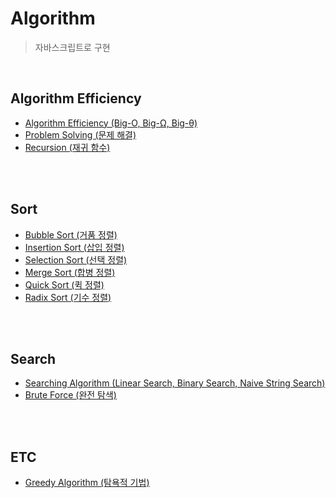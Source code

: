 # Algorithm

> 자바스크립트로 구현

<br>

## Algorithm Efficiency

- [Algorithm Efficiency (Big-O, Big-Ω, Big-θ)](https://github.com/swywssaid/TIL/blob/main/algorithm/algorithm-efficiency.md)
- [Problem Solving (문제 해결)](https://github.com/swywssaid/TIL/blob/main/algorithm/problem-solving.md)
- [Recursion (재귀 함수)](https://github.com/swywssaid/TIL/blob/main/algorithm/recursion.md)

<br><br>

## Sort

- [Bubble Sort (거품 정렬)](https://github.com/swywssaid/TIL/blob/main/algorithm/bubble-sort.md)
- [Insertion Sort (삽입 정렬)](https://github.com/swywssaid/TIL/blob/main/algorithm/insertion-sort.md)
- [Selection Sort (선택 정렬)](https://github.com/swywssaid/TIL/blob/main/algorithm/selection-sort.md)
- [Merge Sort (합병 정렬)](https://github.com/swywssaid/TIL/blob/main/algorithm/merge-sort/merge-sort.md)
- [Quick Sort (퀵 정렬)](https://github.com/swywssaid/TIL/blob/main/algorithm/quick-sort.md)
- [Radix Sort (기수 정렬)](https://github.com/swywssaid/TIL/blob/main/algorithm/radix-sort.md)

<br><br>

## Search

- [Searching Algorithm (Linear Search, Binary Search, Naive String Search)](https://github.com/swywssaid/TIL/blob/main/algorithm/searching-algorithm.md)
- [Brute Force (완전 탐색)](https://github.com/swywssaid/TIL/blob/main/algorithm/brute-force.md)

<br><br>

## ETC

- [Greedy Algorithm (탐욕적 기법)](https://github.com/swywssaid/TIL/blob/main/algorithm/greedy.md)
